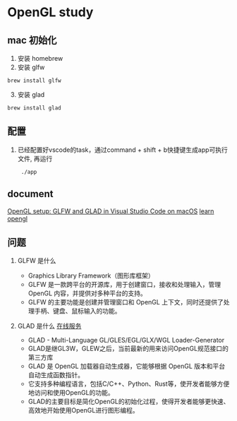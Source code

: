 # OpenGL study

## mac 初始化

1. 安装 homebrew
2. 安装 glfw

```
brew install glfw
```

3. 安装 glad

```
brew install glad
```

## 配置

1. 已经配置好vscode的task，通过command + shift + b快捷键生成app可执行文件,
    再运行

    ``` bash
     ./app 
    ```

## document

[OpenGL setup: GLFW and GLAD in Visual Studio Code on macOS](https://www.youtube.com/watch?v=7-dL6a5_B3I)
[learn opengl](https://learnopengl.com/Introduction)

## 问题

1. GLFW 是什么

    - Graphics Library Framework（图形库框架）
    - GLFW 是一款跨平台的开源库，用于创建窗口，接收和处理输入，管理 OpenGL 内容，并提供对多种平台的支持。
    - GLFW 的主要功能是创建并管理窗口和 OpenGL 上下文，同时还提供了处理手柄、键盘、鼠标输入的功能。

2. GLAD 是什么 [在线服务](https://glad.dav1d.de/)
    - GLAD - Multi-Language GL/GLES/EGL/GLX/WGL Loader-Generator
    - GLAD是继GL3W，GLEW之后，当前最新的用来访问OpenGL规范接口的第三方库
    - GLAD 是 OpenGL 加载器自动生成器，它能够根据 OpenGL 版本和平台自动生成函数指针。
    - 它支持多种编程语言，包括C/C++、Python、Rust等，使开发者能够方便地访问和使用OpenGL的功能。
    - GLAD的主要目标是简化OpenGL的初始化过程，使得开发者能够更快速、高效地开始使用OpenGL进行图形编程。
